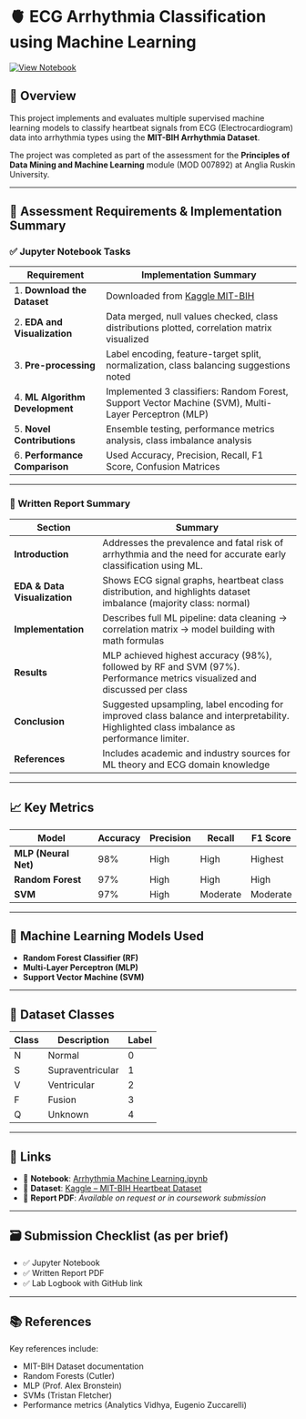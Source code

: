 
# 🫀 ECG Arrhythmia Classification using Machine Learning

[![View Notebook](https://img.shields.io/badge/View--on--GitHub-Machine%20Learning%20Notebook-blue?logo=github)](https://github.com/bongssss/ML-/blob/main/Arrythmia%20Machine%20Learning.ipynb)

## 📌 Overview

This project implements and evaluates multiple supervised machine learning models to classify heartbeat signals from ECG (Electrocardiogram) data into arrhythmia types using the **MIT-BIH Arrhythmia Dataset**.

The project was completed as part of the assessment for the **Principles of Data Mining and Machine Learning** module (MOD 007892) at Anglia Ruskin University.

---

## 📄 Assessment Requirements & Implementation Summary

### ✅ Jupyter Notebook Tasks

| Requirement                                                                                   | Implementation Summary                                                                                   |
|-----------------------------------------------------------------------------------------------|-----------------------------------------------------------------------------------------------------------|
| 1. **Download the Dataset**                                                                   | Downloaded from [Kaggle MIT-BIH](https://www.kaggle.com/datasets/shayanfazeli/heartbeat/data)            |
| 2. **EDA and Visualization**                                                                  | Data merged, null values checked, class distributions plotted, correlation matrix visualized             |
| 3. **Pre-processing**                                                                         | Label encoding, feature-target split, normalization, class balancing suggestions noted                   |
| 4. **ML Algorithm Development**                                                               | Implemented 3 classifiers: Random Forest, Support Vector Machine (SVM), Multi-Layer Perceptron (MLP)     |
| 5. **Novel Contributions**                                                                    | Ensemble testing, performance metrics analysis, class imbalance analysis                                 |
| 6. **Performance Comparison**                                                                 | Used Accuracy, Precision, Recall, F1 Score, Confusion Matrices                                            |

---

### 📘 Written Report Summary

| Section                         | Summary                                                                                                                                       |
|---------------------------------|------------------------------------------------------------------------------------------------------------------------------------------------|
| **Introduction**                | Addresses the prevalence and fatal risk of arrhythmia and the need for accurate early classification using ML.                              |
| **EDA & Data Visualization**    | Shows ECG signal graphs, heartbeat class distribution, and highlights dataset imbalance (majority class: normal)                            |
| **Implementation**              | Describes full ML pipeline: data cleaning → correlation matrix → model building with math formulas                                           |
| **Results**                     | MLP achieved highest accuracy (98%), followed by RF and SVM (97%). Performance metrics visualized and discussed per class                    |
| **Conclusion**                  | Suggested upsampling, label encoding for improved class balance and interpretability. Highlighted class imbalance as performance limiter.   |
| **References**                  | Includes academic and industry sources for ML theory and ECG domain knowledge                                                               |

---

## 📈 Key Metrics

| Model               | Accuracy | Precision | Recall | F1 Score |
|--------------------|----------|-----------|--------|----------|
| **MLP (Neural Net)**| 98%      | High      | High   | Highest  |
| **Random Forest**   | 97%      | High      | High   | High     |
| **SVM**             | 97%      | High      | Moderate| Moderate |

---

## 🧪 Machine Learning Models Used

- **Random Forest Classifier (RF)**
- **Multi-Layer Perceptron (MLP)**
- **Support Vector Machine (SVM)**

---

## 🧠 Dataset Classes

| Class | Description         | Label |
|-------|---------------------|-------|
| N     | Normal              | 0     |
| S     | Supraventricular    | 1     |
| V     | Ventricular         | 2     |
| F     | Fusion              | 3     |
| Q     | Unknown             | 4     |

---

## 📎 Links

- 🔗 **Notebook**: [Arrhythmia Machine Learning.ipynb](https://github.com/bongssss/ML-/blob/main/Arrythmia%20Machine%20Learning.ipynb)
- 🔗 **Dataset**: [Kaggle – MIT-BIH Heartbeat Dataset](https://www.kaggle.com/datasets/shayanfazeli/heartbeat/data)
- 📄 **Report PDF**: *Available on request or in coursework submission*

---

## 🗃️ Submission Checklist (as per brief)

- ✅ Jupyter Notebook  
- ✅ Written Report PDF  
- ✅ Lab Logbook with GitHub link

---

## 📚 References

Key references include:
- MIT-BIH Dataset documentation
- Random Forests (Cutler)
- MLP (Prof. Alex Bronstein)
- SVMs (Tristan Fletcher)
- Performance metrics (Analytics Vidhya, Eugenio Zuccarelli)

